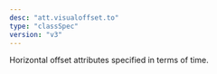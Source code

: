 ```yaml
---
desc: "att.visualoffset.to"
type: "classSpec"
version: "v3"
---
```


Horizontal offset attributes specified in terms of time.